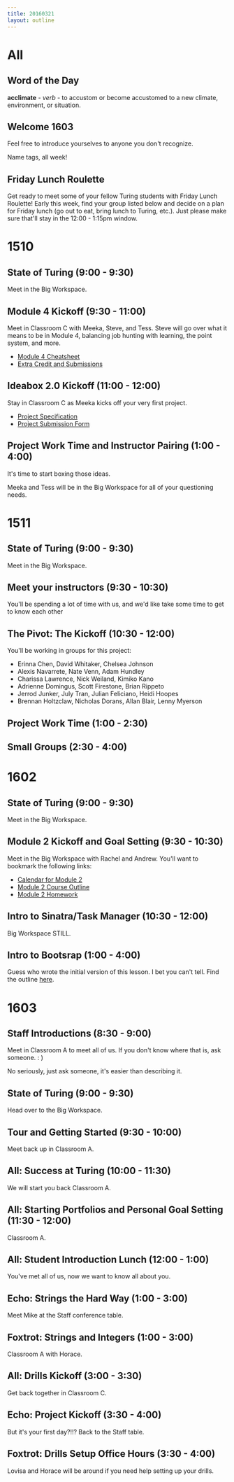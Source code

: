 ```yaml
---
title: 20160321
layout: outline
---
```


# All

## Word of the Day

**acclimate** - _verb_ - to accustom or become accustomed to a new climate, environment, or situation.

## Welcome 1603

Feel free to introduce yourselves to anyone you don't recognize.

Name tags, all week!

## Friday Lunch Roulette

Get ready to meet some of your fellow Turing students with Friday Lunch Roulette! Early this week, find your group listed below and decide on a plan for Friday lunch (go out to eat, bring lunch to Turing, etc.). Just please make sure that'll stay in the 12:00 - 1:15pm window.

# 1510

## State of Turing (9:00 - 9:30)

Meet in the Big Workspace.

## Module 4 Kickoff (9:30 - 11:00)

Meet in Classroom C with Meeka, Steve, and Tess. Steve will go over what it means to be in Module 4, balancing job hunting with learning, the point system, and more.

- [Module 4 Cheatsheet](https://gist.github.com/rrgayhart/042665ce6d3a0c265a05)
- [Extra Credit and Submissions](https://github.com/turingschool/ruby-submissions/tree/master/1510/module_4_assignments/extra-credit)

## Ideabox 2.0 Kickoff (11:00 - 12:00)

Stay in Classroom C as Meeka kicks off your very first project.

- [Project Specification](https://github.com/turingschool/curriculum/blob/master/source/projects/revenge_of_idea_box.markdown)
- [Project Submission Form](https://github.com/turingschool/ruby-submissions/tree/master/1508/module_4_assignments/ideabox2.0)

## Project Work Time and Instructor Pairing (1:00 - 4:00)

It's time to start boxing those ideas.

Meeka and Tess will be in the Big Workspace for all of your questioning needs.

# 1511

## State of Turing (9:00 - 9:30)

Meet in the Big Workspace.

## Meet your instructors (9:30 - 10:30)

You'll be spending a lot of time with us, and we'd like take some time to get to know each other

## The Pivot: The Kickoff (10:30 - 12:00)

You'll be working in groups for this project:

- Erinna Chen, David Whitaker, Chelsea Johnson
- Alexis Navarrete, Nate Venn, Adam Hundley
- Charissa Lawrence, Nick Weiland, Kimiko Kano
- Adrienne Domingus, Scott Firestone, Brian Rippeto
- Jerrod Junker, July Tran, Julian Feliciano, Heidi Hoopes
- Brennan Holtzclaw, Nicholas Dorans, Allan Blair, Lenny Myerson

## Project Work Time (1:00 - 2:30)

## Small Groups (2:30 - 4:00)

# 1602

## State of Turing (9:00 - 9:30)

Meet in the Big Workspace.

## Module 2 Kickoff and Goal Setting (9:30 - 10:30)

Meet in the Big Workspace with Rachel and Andrew. You'll want to bookmark the following links:

* [Calendar for Module 2](https://www.google.com/calendar/render?cid=Y2FzaW1pcmNyZWF0aXZlLmNvbV9ycHMyaGcxbmZxamloNHJjbDNnbDZzNGxwa0Bncm91cC5jYWxlbmRhci5nb29nbGUuY29t#main_7)
* [Module 2 Course Outline](https://github.com/turingschool/lesson_plans/blob/master/ruby_02-web_applications_with_ruby/README.md)
* [Module 2 Homework](https://github.com/turingschool/turing-homework/blob/master/module-2-homework.markdown)

## Intro to Sinatra/Task Manager (10:30 - 12:00)

Big Workspace STILL.

## Intro to Bootsrap (1:00 - 4:00)

Guess who wrote the initial version of this lesson. I bet you can't tell. Find the outline [here](https://github.com/turingschool/lesson_plans/blob/master/ruby_02-web_applications_with_ruby/introduction_to_bootstrap.markdown).

# 1603

## Staff Introductions (8:30 - 9:00)

Meet in Classroom A to meet all of us. If you don't know where that is, ask someone.  : )

No seriously, just ask someone, it's easier than describing it.

## State of Turing (9:00 - 9:30)

Head over to the Big Workspace.

## Tour and Getting Started (9:30 - 10:00)

Meet back up in Classroom A.

## All: Success at Turing (10:00 - 11:30)

We will start you back Classroom A.

## All: Starting Portfolios and Personal Goal Setting (11:30 - 12:00)

Classroom A.

## All: Student Introduction Lunch (12:00 - 1:00)

You've met all of us, now we want to know all about you.

## Echo: Strings the Hard Way (1:00 - 3:00)

Meet Mike at the Staff conference table.

## Foxtrot: Strings and Integers (1:00 - 3:00)

Classroom A with Horace.

## All: Drills Kickoff (3:00 - 3:30)

Get back together in Classroom C.

## Echo: Project Kickoff (3:30 - 4:00)

But it's your first day?!!? Back to the Staff table.

## Foxtrot: Drills Setup Office Hours (3:30 - 4:00)

Lovisa and Horace will be around if you need help setting up your drills.
